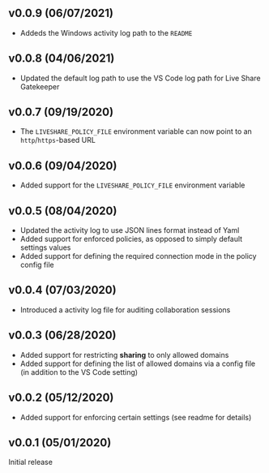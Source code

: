 ## v0.0.9 (06/07/2021)

- Addeds the Windows activity log path to the `README`

## v0.0.8 (04/06/2021)

- Updated the default log path to use the VS Code log path for Live Share Gatekeeper

## v0.0.7 (09/19/2020)

- The `LIVESHARE_POLICY_FILE` environment variable can now point to an `http`/`https`-based URL

## v0.0.6 (09/04/2020)

- Added support for the `LIVESHARE_POLICY_FILE` environment variable

## v0.0.5 (08/04/2020)

- Updated the activity log to use JSON lines format instead of Yaml
- Added support for enforced policies, as opposed to simply default settings values
- Added support for defining the required connection mode in the policy config file

## v0.0.4 (07/03/2020)

- Introduced a activity log file for auditing collaboration sessions

## v0.0.3 (06/28/2020)

- Added support for restricting **sharing** to only allowed domains
- Added support for defining the list of allowed domains via a config file (in addition to the VS Code setting)

## v0.0.2 (05/12/2020)

- Added support for enforcing certain settings (see readme for details)

## v0.0.1 (05/01/2020)

Initial release
